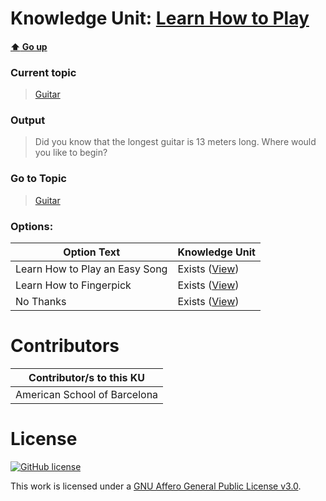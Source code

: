 # Knowledge Unit: [Learn How to Play](../../knowledge_units/guitar/learn-how-to-play.md)

#### [:arrow_up: Go up](../../topics/guitar.md)
### Current topic
> [Guitar](../../topics/guitar.md)
### Output
> Did you know that the longest guitar is 13 meters long. Where would you like to begin?
### Go to Topic
> [Guitar](../../topics/guitar.md)

### Options: 

| Option Text | Knowledge Unit |
| - | - |  
| Learn How to Play an Easy Song  |  Exists ([View](../../knowledge_units/guitar/learn-how-to-play-an-easy-song.md))  |  
| Learn How to Fingerpick  |  Exists ([View](../../knowledge_units/guitar/learn-how-to-fingerpick.md))  |  
| No Thanks  |  Exists ([View](../../knowledge_units/guitar/no-thanks.md))  | 

# Contributors

| Contributor/s to this KU |
| - | 
| American School of Barcelona |

# License
[![GitHub license](https://img.shields.io/github/license/inbrainz/cerebro)](https://github.com/inbrainz/cerebro/blob/master/LICENSE)

This work is licensed under a [GNU Affero General Public License v3.0](https://www.gnu.org/licenses/agpl-3.0.txt).